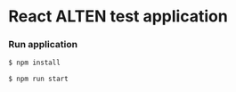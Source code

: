 # React ALTEN test application

### Run application

```bash
$ npm install
```

```bash
$ npm run start
```
